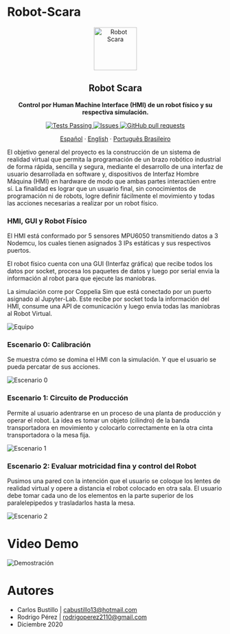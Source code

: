 # Robot-Scara

<p align="center">
 <img width="100px" src="https://github.com/cabustillo13/Robot-Scara/blob/main/Recursos/robot.svg" align="center" alt="Robot Scara" />
 <h2 align="center">Robot Scara</h2>
 <p align="center"><b>Control por Human Machine Interface (HMI) de un robot físico y su respectiva simulación.</b></p>

</p>
  <p align="center">
    <a href="https://github.com/cabustillo13/Robot-Scara/actions/new">
      <img alt="Tests Passing" src="https://github.com/anuraghazra/github-readme-stats/workflows/Test/badge.svg" />
    </a>
        <a href="https://github.com/cabustillo13/Robot-Scara/issues">
      <img alt="Issues" src="https://img.shields.io/github/issues/cabustillo13/Robot-Scara?color=0088ff" />
    </a>
    <a href="https://github.com/cabustillo13/Robot-Scara/pulls">
      <img alt="GitHub pull requests" src="https://img.shields.io/github/issues-pr/cabustillo13/Robot-Scara?color=0088ff" />
    </a>
    <br />
    <p align="center">
    <a href="https://github.com/cabustillo13/Robot-Scara/blob/master/README.md">Español</a>
    ·
    <a href="https://github.com/cabustillo13/Robot-Scara/blob/main/Traducciones/English.md">English</a>
    ·
    <a href="https://github.com/cabustillo13/Robot-Scara/blob/main/Traducciones/Portugu%C3%AAs%20Brasileiro.md">Português Brasileiro</a>
  </p>
</p>

El objetivo general del proyecto es la construcción de un sistema de realidad virtual que permita la programación de un brazo robótico industrial de forma rápida, sencilla y segura, mediante el desarrollo de una interfaz de usuario desarrollada en software y, dispositivos de Interfaz Hombre Máquina (HMI) en hardware de modo que ambas partes interactúen entre sí. La finalidad es lograr que un usuario final, sin conocimientos de programación ni de robots, logre definir fácilmente el movimiento y todas las acciones necesarias a realizar por un robot físico.

### HMI, GUI y Robot Físico

El HMI está conformado por 5 sensores MPU6050 transmitiendo datos a 3 Nodemcu, los cuales tienen asignados 3 IPs estáticas y sus respectivos puertos.

El robot físico cuenta con una GUI (Interfaz gráfica) que recibe todos los datos por socket, procesa los paquetes de datos y luego por serial envia la información al robot para que ejecute las maniobras.

La simulación corre por Coppelia Sim que está conectado por un puerto asignado al Jupyter-Lab. Este recibe por socket toda la información del HMI, consume una API de comunicación y luego envia todas las maniobras al Robot Virtual.

![Equipo](https://github.com/cabustillo13/Robot-Scara/blob/main/Recursos/equipo.png)


### Escenario 0: Calibración 

Se muestra cómo se domina el HMI con la simulación. Y que el usuario se pueda percatar de sus acciones.

![Escenario 0](https://github.com/cabustillo13/Robot-Scara/blob/main/Recursos/escenario0.png)


### Escenario 1: Circuito de Producción

Permite al usuario adentrarse en un proceso de una planta de producción y operar el robot. La idea es tomar un objeto (cilindro) de la banda transportadora en movimiento y colocarlo correctamente en la otra cinta transportadora o la mesa fija. 

![Escenario 1](https://github.com/cabustillo13/Robot-Scara/blob/main/Recursos/escenario1.png)

### Escenario 2: Evaluar motricidad fina y control del Robot

Pusimos una pared con la intención que el usuario se coloque los lentes de realidad virtual y opere a distancia el robot colocado en otra sala. El usuario debe tomar cada uno de los elementos en la parte superior de los paralelepipedos y trasladarlos hasta la mesa.

![Escenario 2](https://github.com/cabustillo13/Robot-Scara/blob/main/Recursos/escenario2.png)

# Video Demo

![Demostración](https://github.com/cabustillo13/Robot-Scara/blob/main/Recursos/videoDemo.gif)

# Autores

- Carlos Bustillo   | cabustillo13@hotmail.com
- Rodrigo Pérez     | rodrigoperez2110@gmail.com
- Diciembre 2020
